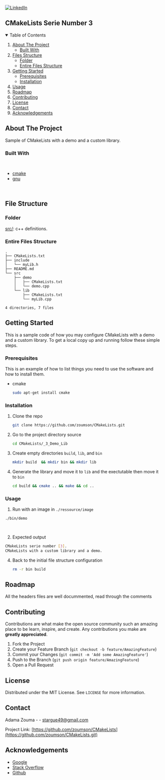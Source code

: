 [![LinkedIn][linkedin-shield]][linkedin-url]
<!--
[![Contributors][contributors-shield]][contributors-url]
[![Forks][forks-shield]][forks-url]
[![Stargazers][stars-shield]][stars-url]
[![Issues][issues-shield]][issues-url]
[![MIT License][license-shield]][license-url]
[![LinkedIn][linkedin-shield]][linkedin-url]


[![Github][github-shield]][github.com/zoumson?tab=repositories]
[![Stack Overflow][stackoverflow-shield]][stackoverflow.com/users/11175375/adam]
[![Leetcode][leetcode-shield]][eetcode.com/Hard_Code/]
-->
## CMakeLists Serie Number 3


<!-- TABLE OF CONTENTS -->
<details open="open">
  <summary>Table of Contents</summary>
  <ol>
    <li>
      <a href="#about-the-project">About The Project</a>
      <ul>
        <li><a href="#built-with">Built With</a></li>
      </ul>
    </li>
    <li>
      <a href="#file-structure">Files Structure</a>
      <ul>
        <li><a href="#folder">Folder</a></li>
        <li><a href="#entire-files-structure">Entire Files Structure</a></li>
      </ul>
    </li>
    <li>
      <a href="#getting-started">Getting Started</a>
      <ul>
        <li><a href="#prerequisites">Prerequisites</a></li>
        <li><a href="#installation">Installation</a></li>
      </ul>
    </li>
    <li><a href="#usage">Usage</a></li>
    <li><a href="#roadmap">Roadmap</a></li>
    <li><a href="#contributing">Contributing</a></li>
    <li><a href="#license">License</a></li>
    <li><a href="#contact">Contact</a></li>
    <li><a href="#acknowledgements">Acknowledgements</a></li>
  </ol>
</details>



<!-- ABOUT THE PROJECT -->
## About The Project

<!-- [![Product Name Screen Shot][product-screenshot]](https://example.com) -->

Sample of CMakeLists with a demo and a custom library.


<!--Built with -->
### Built With

<br>

* [cmake](https://cmake.org/)
* [gnu](https://www.gnu.org/)

<br>

## File Structure

### Folder

[src/](src/): c++ definitions.


### Entire Files Structure 

```
.
├── CMakeLists.txt
├── include
│   └── myLib.h
├── README.md
└── src
    ├── demo
    │   ├── CMakeLists.txt
    │   └── demo.cpp
    └── lib
        ├── CMakeLists.txt
        └── myLib.cpp

4 directories, 7 files

```


<!-- GETTING STARTED -->
## Getting Started

This is a sample code of how you may configure CMakeLists with a demo and a custom library.
To get a local copy up and running follow these simple steps.

### Prerequisites

This is an example of how to list things you need to use the software and how to install them.
* cmake
  ```sh
  sudo apt-get install cmake
  ```
 

### Installation

1. Clone the repo
   ```sh
   git clone https://github.com/zoumson/CMakeLists.git
   ```
2. Go to the project directory source
   ```sh
   cd CMakeLists/_3_Demo_Lib
   ```
3. Create empty directories `build`, `lib`, and `bin`
   ```sh
   mkdir build  && mkdir bin && mkdir lib
   ```
4. Generate the library  and move it to `lib` and the exectutable then move it to `bin`
   ```sh
   cd build && cmake .. && make && cd ..
   ```  
<!-- USAGE EXAMPLES -->
### Usage

1. Run with an image in `./ressource/image`
```
./bin/demo 
```

<br>

2. Expected output 
```sh
CMakeLists serie number [3].
CMakeLists with a custom library and a demo.
```
4. Back to the initial file structure configuration
   ```sh
   rm -r bin build 
   ```
<!-- ROADMAP -->
## Roadmap

All the headers files are well docummented, read through the comments

<!-- CONTRIBUTING -->
## Contributing

Contributions are what make the open source community such an amazing place to be learn, inspire, and create. Any contributions you make are **greatly appreciated**.

1. Fork the Project
2. Create your Feature Branch (`git checkout -b feature/AmazingFeature`)
3. Commit your Changes (`git commit -m 'Add some AmazingFeature'`)
4. Push to the Branch (`git push origin feature/AmazingFeature`)
5. Open a Pull Request



<!-- LICENSE -->
## License

Distributed under the MIT License. See `LICENSE` for more information.



<!-- CONTACT -->
## Contact

Adama Zouma - <!-- [@your_twitter](https://twitter.com/your_username) -->- stargue49@gmail.com

Project Link: [https://github.com/zoumson/CMakeLists](https://github.com/zoumson/CMakeLists.git)



<!-- ACKNOWLEDGEMENTS -->
## Acknowledgements
* [Google](https://www.google.com/)
* [Stack Overflow](https://stackoverflow.com/)
* [Github](https://github.com/)




<!-- MARKDOWN LINKS & IMAGES -->
<!-- https://www.markdownguide.org/basic-syntax/#reference-style-links -->

[contributors-shield]: https://img.shields.io/github/contributors/othneildrew/Best-README-Template.svg?style=for-the-badge
[contributors-url]: https://github.com/othneildrew/Best-README-Template/graphs/contributors
[forks-shield]: https://img.shields.io/github/forks/othneildrew/Best-README-Template.svg?style=for-the-badge
[forks-url]: https://github.com/othneildrew/Best-README-Template/network/members
[stars-shield]: https://img.shields.io/github/stars/othneildrew/Best-README-Template.svg?style=for-the-badge
[stars-url]: https://github.com/othneildrew/Best-README-Template/stargazers
[issues-shield]: https://img.shields.io/github/issues/othneildrew/Best-README-Template.svg?style=for-the-badge
[issues-url]: https://github.com/othneildrew/Best-README-Template/issues
[license-shield]: https://img.shields.io/github/license/othneildrew/Best-README-Template.svg?style=for-the-badge
[license-url]: https://github.com/othneildrew/Best-README-Template/blob/master/LICENSE.txt
[linkedin-shield]: https://img.shields.io/badge/-LinkedIn-black.svg?style=for-the-badge&logo=linkedin&colorB=555
[linkedin-url]: linkedin.com/in/adama-zouma-553bba13a
[product-screenshot]: images/screenshot.png

